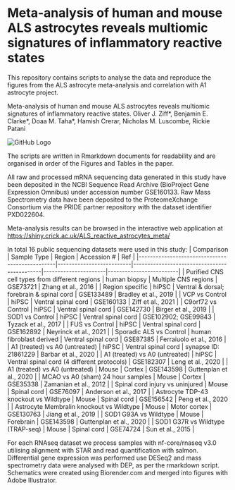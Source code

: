 # Meta-analysis of human and mouse ALS astrocytes reveals multiomic signatures of inflammatory reactive states
This repository contains scripts to analyse the data and reproduce the figures from the ALS astrocyte meta-analysis and correlation with A1 astrocyte project.

Meta-analysis of human and mouse ALS astrocytes reveals multiomic signatures of inflammatory reactive states.
Oliver J. Ziff*, Benjamin E. Clarke*, Doaa M. Taha*, Hamish Crerar, Nicholas M. Luscombe, Rickie Patani

![GitHub Logo](/images/working_model.fig5.png)

The scripts are written in Rmarkdown documents for readability and are organised in order of the Figures and Tables in the paper.

All raw and processed mRNA sequencing data generated in this study have been deposited in the NCBI Sequence Read Archive (BioProject Gene Expression Omnibus) under accession number GSE160133. Raw Mass Spectrometry data have been deposited to the ProteomeXchange Consortium via the PRIDE partner repository with the dataset identifier PXD022604. 

Meta-analysis results can be browsed in the interactive web application at https://shiny.crick.ac.uk/ALS_reactive_astrocytes_meta/

In total 16 public sequencing datasets were used in this study:
| Comparison                                     | Sample Type              | Region                                      | Accession #          | Ref                     |
|------------------------------------------------|--------------------------|---------------------------------------------|----------------------|-------------------------|
| Purified CNS cell types from different regions | human biopsy             | Multiple CNS regions                        | GSE73721             | Zhang et al., 2016      |
| Region specific                                | hiPSC                    | Ventral & dorsal; forebrain & spinal cord   | GSE133489            | Bradley et al., 2019    |
| VCP vs Control                                 | hiPSC                    | Ventral spinal cord                         | GSE160133            | Ziff et al., 2021       |
| C9orf72 vs Control                             | hiPSC                    | Ventral spinal cord                         | GSE142730            | Birger et al., 2019     |
| SOD1 vs Control                                | hiPSC                    | Ventral spinal cord                         | GSE102902; GSE99843  | Tyzack et al., 2017     |
| FUS vs Control                                 | hiPSC                    | Ventral spinal cord                         | GSE162892            | Neyrinck et al., 2021   |
| Sporadic ALS vs Control                        | human fibroblast derived | Ventral spinal cord                         | GSE87385             | Ferraiuolo et al., 2016 |
| A1 (treated) vs A0 (untreated)                 | hiPSC                    | Ventral spinal cord                         | synapse ID: 21861229 | Barbar et al., 2020     |
| A1 (treated) vs A0 (untreated)                 | hiPSC                    | Ventral spinal cord (4 different protocols) | GSE182307            | Leng et al., 2020       |
| A1 (treated) vs A0 (untreated)                 | Mouse                    | Cortex                                      | GSE143598            | Guttenplan et al., 2020 |
| MCAO vs A0 (sham) 24 hour samples              | Mouse                    | Cortex                                      | GSE35338             | Zamanian et al., 2012   |
| Spinal cord injury vs uninjured                | Mouse                    | Spinal cord                                 | GSE76097             | Anderson et al., 2017   |
| Astrocyte TDP-43 knockout vs Wildtype          | Mouse                    | Spinal cord                                 | GSE156542            | Peng et al., 2020       |
| Astrocyte Membralin knockout vs Wildtype       | Mouse                    | Motor cortex                                | GSE130763            | Jiang et al., 2019      |
| SOD1 G93A vs Wildtype                          | Mouse                    | Forebrain                                   | GSE143598            | Guttenplan et al., 2020 |
| SOD1 G37R vs Wildtype (TRAP-seq)               | Mouse                    | Spinal cord                                 | GSE74724             | Sun et al., 2015        |

For each RNAseq dataset we process samples with nf-core/rnaseq v3.0 utilising alignment with STAR and read quantification with salmon. Differential gene expression was performed use DESeq2 and mass spectrometry data were analysed with DEP, as per the rmarkdown script. Schematics were created using Biorender.com and merged into figures with Adobe Illustrator.


